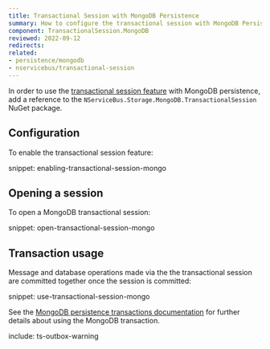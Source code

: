 ```yaml
---
title: Transactional Session with MongoDB Persistence
summary: How to configure the transactional session with MongoDB Persistence
component: TransactionalSession.MongoDB
reviewed: 2022-09-12
redirects:
related:
- persistence/mongodb
- nservicebus/transactional-session
---
```


In order to use the [transactional session feature](/nservicebus/transactional-session/) with MongoDB persistence, add a reference to the `NServiceBus.Storage.MongoDB.TransactionalSession` NuGet package.

## Configuration

To enable the transactional session feature:

snippet: enabling-transactional-session-mongo

## Opening a session

To open a MongoDB transactional session:

snippet: open-transactional-session-mongo

## Transaction usage

Message and database operations made via the the transactional session are committed together once the session is committed:

snippet: use-transactional-session-mongo

See the [MongoDB persistence transactions documentation](/persistence/mongodb/#transactions) for further details about using the MongoDB transaction.

include: ts-outbox-warning
